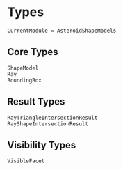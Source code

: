 # Types

```@meta
CurrentModule = AsteroidShapeModels
```

## Core Types

```@docs
ShapeModel
Ray
BoundingBox
```

## Result Types

```@docs
RayTriangleIntersectionResult
RayShapeIntersectionResult
```

## Visibility Types

```@docs
VisibleFacet
```